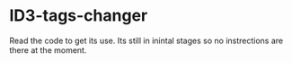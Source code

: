 # ID3-tags-changer

Read the code to get its use. Its still in inintal stages so no instrections are there at the moment.
